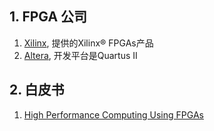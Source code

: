 ## 1. FPGA 公司

1. [Xilinx](https://www.xilinx.com), 提供的Xilinx® FPGAs产品
2. [Altera](https://www.altera.com/), 开发平台是Quartus II

## 2. 白皮书

1. [High Performance Computing Using FPGAs](https://www.xilinx.com/support/documentation/white_papers/wp375_HPC_Using_FPGAs.pdf)
